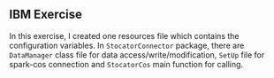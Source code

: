 ## IBM Exercise
In this exercise, I created one resources file which contains the configuration variables.
In `StocatorConnector` package, there are `DataManager` class file for data access/write/modification, `SetUp` file for spark-cos connection and `StocatorCos` main function for calling.

